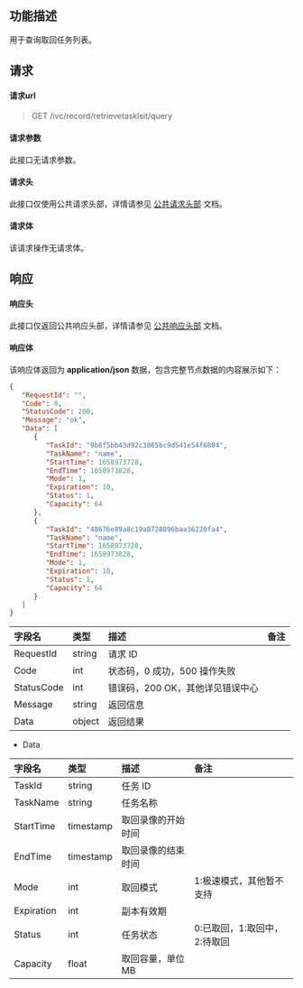 ## 功能描述

用于查询取回任务列表。

## 请求

#### 请求url

> GET /ivc/record/retrievetasklsit/query

#### 请求参数

此接口无请求参数。

#### 请求头

此接口仅使用公共请求头部，详情请参见 [公共请求头部](https://cloud.tencent.com/document/product/1344/50451) 文档。

#### 请求体

该请求操作无请求体。

## 响应

#### 响应头

此接口仅返回公共响应头部，详情请参见 [公共响应头部](https://cloud.tencent.com/document/product/1344/50452) 文档。

#### 响应体

该响应体返回为 **application/json** 数据，包含完整节点数据的内容展示如下：

```json
{
   "RequestId": "",
   "Code": 0,
   "StatusCode": 200,
   "Message": "ok",
   "Data": [
      {
         "TaskId": "9b8f5bb43d92c3865bc9d541e54f6804",
         "TaskName": "name",
         "StartTime": 1658973728,
         "EndTime": 1658973828,
         "Mode": 1,
         "Expiration": 10,
         "Status": 1,
         "Capacity": 64
      },
      {
         "TaskId": "48676e89a8c19a8728896baa36220fa4",
         "TaskName": "name",
         "StartTime": 1658973728,
         "EndTime": 1658973828,
         "Mode": 1,
         "Expiration": 10,
         "Status": 1,
         "Capacity": 64
      }
   ]
}
```

| 字段名     | 类型   | 描述                             | 备注 |
| :--------- | :----- | :------------------------------- | :--- |
| RequestId  | string | 请求 ID                           |      |
| Code       | int    | 状态码，0 成功，500 操作失败     |      |
| StatusCode | int    | 错误码，200 OK，其他详见错误中心 |      |
| Message    | string | 返回信息                         |      |
| Data       | object | 返回结果                         |      |

+ Data

| 字段名     | 类型      | 描述               | 备注                         |
| :--------- | :-------- | :----------------- | :--------------------------- |
| TaskId     | string    | 任务 ID             |                              |
| TaskName   | string    | 任务名称           |                              |
| StartTime  | timestamp | 取回录像的开始时间 |                              |
| EndTime    | timestamp | 取回录像的结束时间 |                              |
| Mode       | int       | 取回模式           | 1:极速模式，其他暂不支持     |
| Expiration | int       | 副本有效期         |                              |
| Status     | int       | 任务状态           | 0:已取回，1:取回中，2:待取回 |
| Capacity   | float     | 取回容量，单位 MB   |                              |
